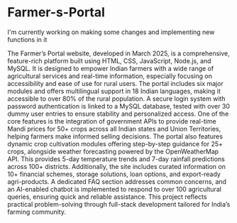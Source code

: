 # Farmer-s-Portal
I'm currently working on making some changes and implementing new functions in it


The Farmer’s Portal website, developed in March 2025, is a comprehensive, feature-rich platform built using HTML, CSS, JavaScript, Node.js, and MySQL. It is designed to empower Indian farmers with a wide range of agricultural services and real-time information, especially focusing on accessibility and ease of use for rural users. The portal includes six major modules and offers multilingual support in 18 Indian languages, making it accessible to over 80% of the rural population. A secure login system with password authentication is linked to a MySQL database, tested with over 30 dummy user entries to ensure stability and personalized access. One of the core features is the integration of government APIs to provide real-time Mandi prices for 50+ crops across all Indian states and Union Territories, helping farmers make informed selling decisions. The portal also features dynamic crop cultivation modules offering step-by-step guidance for 25+ crops, alongside weather forecasting powered by the OpenWeatherMap API. This provides 5-day temperature trends and 7-day rainfall predictions across 100+ districts. Additionally, the site includes curated information on 10+ financial schemes, storage solutions, loan options, and export-ready agri-products. A dedicated FAQ section addresses common concerns, and an AI-enabled chatbot is implemented to respond to over 100 agricultural queries, ensuring quick and reliable assistance. This project reflects practical problem-solving through full-stack development tailored for India’s farming community.
